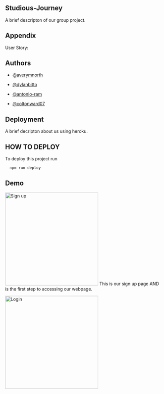 
## Studious-Journey

A brief descripton of our group project. 


## Appendix

User Story: 


## Authors
- [@averymnorth](https://github.com/averymnorth)

- [@dylanbitto](https://github.com/Dylanbitto)

- [@antonio-ram](https://github.com/Antonio-Ram)

- [@coltonward07](https://github.com/coltonward07)


## Deployment

A brief decripton about us using heroku.


## HOW TO DEPLOY
To deploy this project run

```bash
  npm run deploy
```
## Demo
<img src="C:\Users\Colton\Desktop\Activities\Screenshot_1.jpg" alt= "Sign up" Width= "300" Heigth= "500"> This is our sign up page AND is the first step to accessing our webpage.

<img src="C:\Users\Colton\Desktop\Activities\Screenshot_2.jpg" alt= "Login" Width= "300" Heigth= "500">
